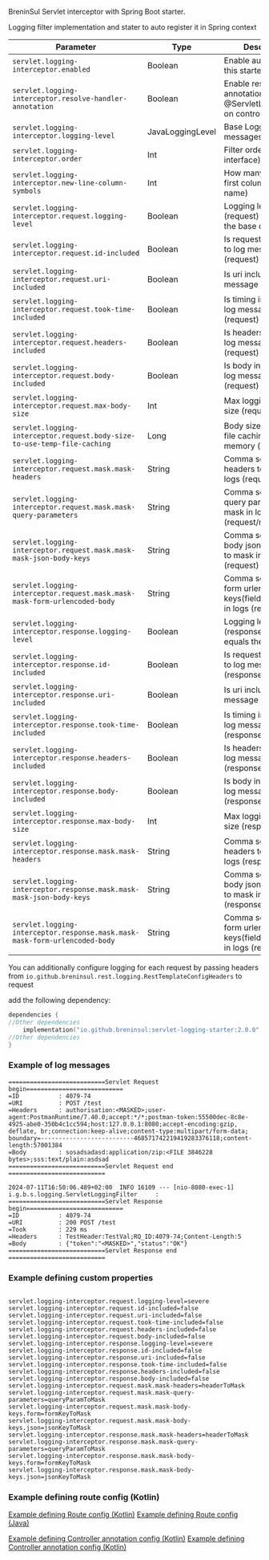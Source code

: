 
BreninSul Servlet interceptor with Spring Boot starter.

Logging filter implementation and stater to auto register it in Spring context




| Parameter                                                                  | Type             | Description                                                             |
|----------------------------------------------------------------------------|------------------|-------------------------------------------------------------------------|
| `servlet.logging-interceptor.enabled`                                      | Boolean          | Enable autoconfig for this starter                                      |
| `servlet.logging-interceptor.resolve-handler-annotation`                   | Boolean          | Enable resolving annotation @ServletLoggingFilter  on controllers       |
| `servlet.logging-interceptor.logging-level`                                | JavaLoggingLevel | Base Logging level of messages                                          |
| `servlet.logging-interceptor.order`                                        | Int              | Filter order (Ordered interface)                                        |
| `servlet.logging-interceptor.new-line-column-symbols`                      | Int              | How many symbols in first column (param name)                           |
| `servlet.logging-interceptor.request.logging-level`                        | Boolean          | Logging level (request) if not equals the base one                      |
| `servlet.logging-interceptor.request.id-included`                          | Boolean          | Is request id included to log message (request)                         |
| `servlet.logging-interceptor.request.uri-included`                         | Boolean          | Is uri included to log message (request)                                |
| `servlet.logging-interceptor.request.took-time-included`                   | Boolean          | Is timing included to log message (request)                             |
| `servlet.logging-interceptor.request.headers-included`                     | Boolean          | Is headers included to log message (request)                            |
| `servlet.logging-interceptor.request.body-included`                        | Boolean          | Is body included to log message (request)                               |
| `servlet.logging-interceptor.request.max-body-size`                        | Int              | Max logging body size   (request)                                       |
| `servlet.logging-interceptor.request.body-size-to-use-temp-file-caching`   | Long             | Body size to use temp file caching instead of memory (request)          |
| `servlet.logging-interceptor.request.mask.mask-headers`                    | String           | Comma separated headers to mask in logs (request)                       |
| `servlet.logging-interceptor.request.mask.mask-query-parameters`           | String           | Comma separated query parameters to mask in logs (request/response)     |
| `servlet.logging-interceptor.request.mask.mask-mask-json-body-keys`        | String           | Comma separated body json keys(fields) to mask in logs (request)        |
| `servlet.logging-interceptor.request.mask.mask-mask-form-urlencoded-body`  | String           | Comma separated form urlencoded keys(fields) to mask in logs (request)  |
| `servlet.logging-interceptor.response.logging-level`                       | Boolean          | Logging level (response) if not equals the base one                     |
| `servlet.logging-interceptor.response.id-included`                         | Boolean          | Is request id included to log message (response)                        |
| `servlet.logging-interceptor.response.uri-included`                        | Boolean          | Is uri included to log message (response)                               |
| `servlet.logging-interceptor.response.took-time-included`                  | Boolean          | Is timing included to log message (response)                            |
| `servlet.logging-interceptor.response.headers-included`                    | Boolean          | Is headers included to log message (response)                           |
| `servlet.logging-interceptor.response.body-included`                       | Boolean          | Is body included to log message (response)                              |
| `servlet.logging-interceptor.response.max-body-size`                       | Int              | Max logging body size   (response)                                      |
| `servlet.logging-interceptor.response.mask.mask-headers`                   | String           | Comma separated headers to mask in logs (response)                      |
| `servlet.logging-interceptor.response.mask.mask-mask-json-body-keys`       | String           | Comma separated body json keys(fields) to mask in logs (response)       |
| `servlet.logging-interceptor.response.mask.mask-mask-form-urlencoded-body` | String           | Comma separated form urlencoded keys(fields) to mask in logs (response) |


You can additionally configure logging for each request by passing headers from `io.github.breninsul.rest.logging.RestTemplateConfigHeaders` to request


add the following dependency:

````kotlin
dependencies {
//Other dependencies
    implementation("io.github.breninsul:servlet-logging-starter:2.0.0")
//Other dependencies
}

````
### Example of log messages

````
===========================Servlet Request begin===========================
=ID           : 4079-74
=URI          : POST /test
=Headers      : authorisation:<MASKED>;user-agent:PostmanRuntime/7.40.0;accept:*/*;postman-token:55500dec-8c8e-4925-abe0-350b4c1cc594;host:127.0.0.1:8080;accept-encoding:gzip, deflate, br;connection:keep-alive;content-type:multipart/form-data; boundary=--------------------------468571742219419283376118;content-length:57001384
=Body         : sosadsadasd:application/zip:<FILE 3846228 bytes>;sss:text/plain:asdsad
===========================Servlet Request end  ===========================

2024-07-11T16:50:06.489+02:00  INFO 16109 --- [nio-8080-exec-1] i.g.b.s.logging.ServletLoggingFilter     : 
===========================Servlet Response begin===========================
=ID           : 4079-74
=URI          : 200 POST /test
=Took         : 229 ms
=Headers      : TestHeader:TestVal;RQ_ID:4079-74;Content-Length:5
=Body         : {"token":"<MASKED>","status":"OK"}
===========================Servlet Response end  ===========================
````

### Example defining custom properties

````properties

servlet.logging-interceptor.request.logging-level=severe
servlet.logging-interceptor.request.id-included=false
servlet.logging-interceptor.request.uri-included=false
servlet.logging-interceptor.request.took-time-included=false
servlet.logging-interceptor.request.headers-included=false
servlet.logging-interceptor.request.body-included=false
servlet.logging-interceptor.response.logging-level=severe
servlet.logging-interceptor.response.id-included=false
servlet.logging-interceptor.response.uri-included=false
servlet.logging-interceptor.response.took-time-included=false
servlet.logging-interceptor.response.headers-included=false
servlet.logging-interceptor.response.body-included=false
servlet.logging-interceptor.request.mask.mask-headers=headerToMask
servlet.logging-interceptor.request.mask.mask-query-parameters=queryParamToMask
servlet.logging-interceptor.request.mask.mask-body-keys.form=formKeyToMask
servlet.logging-interceptor.request.mask.mask-body-keys.json=jsonKeyToMask
servlet.logging-interceptor.response.mask.mask-headers=headerToMask
servlet.logging-interceptor.response.mask.mask-query-parameters=queryParamToMask
servlet.logging-interceptor.response.mask.mask-body-keys.form=formKeyToMask
servlet.logging-interceptor.response.mask.mask-body-keys.json=jsonKeyToMask

````

### Example defining route config (Kotlin)

[Example defining Route config (Kotlin)](src/test/kotlin/io/github/breninsul/servlet/logging2/examples/ExampleKotlinRoutes.kt)
[Example defining Route config (Java)](src/test/kotlin/io/github/breninsul/servlet/logging2/examples/ExampleJavaRoutes.java)

[Example defining Controller annotation config (Kotlin)](src/test/kotlin/io/github/breninsul/servlet/logging2/examples/ExampleKotlinController.kt)
[Example defining Controller annotation config (Kotlin)](src/test/kotlin/io/github/breninsul/servlet/logging2/examples/ExampleJavaController.java)



